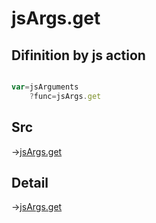 # jsArgs.get

## Difinition by js action

```js.js

var=jsArguments
	?func=jsArgs.get

```

## Src

->[jsArgs.get](https://github.com/puutaro/CommandClick/blob/master/app/src/main/java/com/puutaro/commandclick/fragment_lib/terminal_fragment/js_interface/JsArgs.kt#L14)

## Detail

->[jsArgs.get](https://github.com/puutaro/CommandClick/blob/master/md/developer/js_interface/details/JsArgs/get.md)
